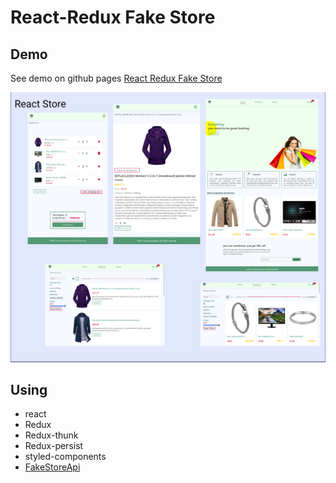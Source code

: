 # React-Redux Fake Store 

## Demo
See demo on github pages
[React Redux Fake Store](https://kamalheydari.github.io/react-redux-fake-store/)

![demo](demo.jpg)

## Using

- react
- Redux
- Redux-thunk
- Redux-persist
- styled-components
- [FakeStoreApi](https://fakestoreapi.com/)

